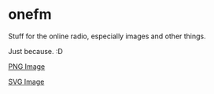 # onefm
Stuff for the online radio, especially images and other things.

Just because. :D

[PNG Image](https://github.com/PeGaSuS-Coder/onefm/blob/main/logo.png)

[SVG Image](https://github.com/PeGaSuS-Coder/onefm/blob/main/logo.svg)

